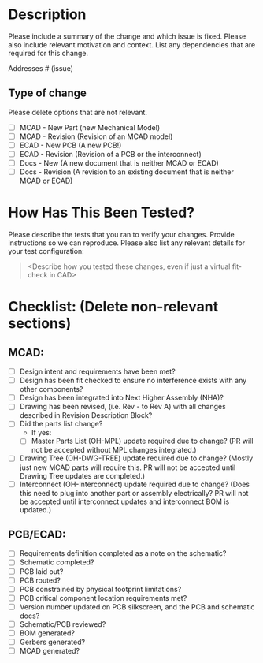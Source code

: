 # Description

Please include a summary of the change and which issue is fixed. Please also include relevant motivation and context. List any dependencies that are required for this change.

Addresses # (issue)

## Type of change

Please delete options that are not relevant.

- [ ] MCAD - New Part (new Mechanical Model)
- [ ] MCAD - Revision (Revision of an MCAD model)
- [ ] ECAD - New PCB (A new PCB!)
- [ ] ECAD - Revision (Revision of a PCB or the interconnect)
- [ ] Docs - New (A new document that is neither MCAD or ECAD)
- [ ] Docs - Revision (A revision to an existing document that is neither MCAD or ECAD)

# How Has This Been Tested?

Please describe the tests that you ran to verify your changes. Provide instructions so we can reproduce. Please also list any relevant details for your test configuration:

> <Describe how you tested these changes, even if just a virtual fit-check in CAD>

# Checklist: (Delete non-relevant sections)

## MCAD:
- [ ] Design intent and requirements have been met?
- [ ] Design has been fit checked to ensure no interference exists with any other components?
- [ ] Design has been integrated into Next Higher Assembly (NHA)?
- [ ] Drawing has been revised, (i.e. Rev - to Rev A) with all changes described in Revision Description Block?
- [ ] Did the parts list change?
  - If yes:
  - [ ] Master Parts List (OH-MPL) update required due to change? (PR will not be accepted without MPL changes integrated.)
- [ ] Drawing Tree (OH-DWG-TREE) update required due to change? (Mostly just new MCAD parts will require this. PR will not be accepted until Drawing Tree updates are completed.)
- [ ] Interconnect (OH-Interconnect) update required due to change? (Does this need to plug into another part or assembly electrically? PR will not be accepted until interconnect updates and interconnect BOM is updated.)

## PCB/ECAD:
- [ ] Requirements definition completed as a note on the schematic?
- [ ] Schematic completed?
- [ ] PCB laid out?
- [ ] PCB routed?
- [ ] PCB constrained by physical footprint limitations?
- [ ] PCB critical component location requirements met?
- [ ] Version number updated on PCB silkscreen, and the PCB and schematic docs?
- [ ] Schematic/PCB reviewed?
- [ ] BOM generated?
- [ ] Gerbers generated?
- [ ] MCAD generated?
